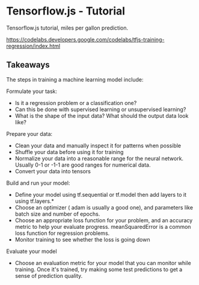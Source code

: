 # Tensorflow.js - Tutorial

Tensorflow.js tutorial, miles per gallon prediction.

https://codelabs.developers.google.com/codelabs/tfjs-training-regression/index.html

## Takeaways

The steps in training a machine learning model include:

Formulate your task:

* Is it a regression problem or a classification one?
* Can this be done with supervised learning or unsupervised learning?
* What is the shape of the input data? What should the output data look like?

Prepare your data:

* Clean your data and manually inspect it for patterns when possible
* Shuffle your data before using it for training
* Normalize your data into a reasonable range for the neural network. Usually 0-1 or -1-1 are good ranges for numerical data.
* Convert your data into tensors

Build and run your model:

* Define your model using tf.sequential or tf.model then add layers to it using tf.layers.*
* Choose an optimizer ( adam is usually a good one), and parameters like batch size and number of epochs.
* Choose an appropriate loss function for your problem, and an accuracy metric to help your evaluate progress. meanSquaredError is a common loss function for regression problems.
* Monitor training to see whether the loss is going down

Evaluate your model

* Choose an evaluation metric for your model that you can monitor while training. Once it's trained, try making some test predictions to get a sense of prediction quality.
